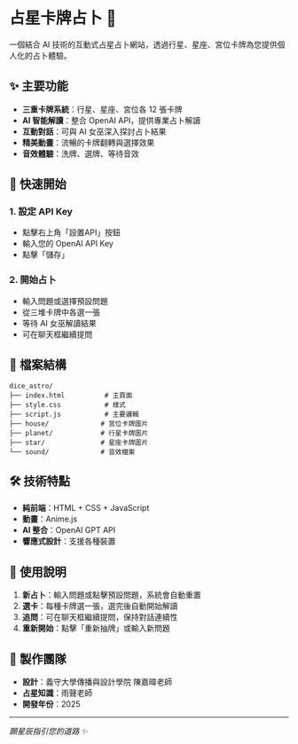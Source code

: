 # 占星卡牌占卜 🔮

一個結合 AI 技術的互動式占星占卜網站，透過行星、星座、宮位卡牌為您提供個人化的占卜體驗。

## ✨ 主要功能

- **三重卡牌系統**：行星、星座、宮位各 12 張卡牌
- **AI 智能解讀**：整合 OpenAI API，提供專業占卜解讀
- **互動對話**：可與 AI 女巫深入探討占卜結果
- **精美動畫**：流暢的卡牌翻轉與選擇效果
- **音效體驗**：洗牌、選牌、等待音效

## 🚀 快速開始

### 1. 設定 API Key
- 點擊右上角「設置API」按鈕
- 輸入您的 OpenAI API Key
- 點擊「儲存」

### 2. 開始占卜
- 輸入問題或選擇預設問題
- 從三堆卡牌中各選一張
- 等待 AI 女巫解讀結果
- 可在聊天框繼續提問

## 📁 檔案結構

```
dice_astro/
├── index.html          # 主頁面
├── style.css           # 樣式
├── script.js           # 主要邏輯
├── house/             # 宮位卡牌圖片
├── planet/            # 行星卡牌圖片
├── star/              # 星座卡牌圖片
└── sound/             # 音效檔案
```

## 🛠️ 技術特點

- **純前端**：HTML + CSS + JavaScript
- **動畫**：Anime.js
- **AI 整合**：OpenAI GPT API
- **響應式設計**：支援各種裝置

## 🎯 使用說明

1. **新占卜**：輸入問題或點擊預設問題，系統會自動重置
2. **選卡**：每種卡牌選一張，選完後自動開始解讀
3. **追問**：可在聊天框繼續提問，保持對話連續性
4. **重新開始**：點擊「重新抽牌」或輸入新問題

## 👥 製作團隊

- **設計**：義守大學傳播與設計學院 陳嘉暐老師
- **占星知識**：雨聲老師
- **開發年份**：2025

---

*願星辰指引您的道路 ✨*